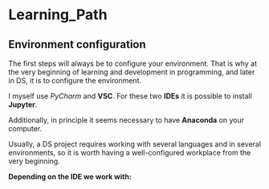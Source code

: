 # Learning_Path

## Environment configuration

The first steps will always be to configure your environment. That is why at the very beginning of learning and development in programming, and later in DS, it is to configure the environment.

I myself use *PyCharm* and **VSC**. For these two **IDEs** it is possible to install **Jupyter**.

Additionally, in principle it seems necessary to have **Anaconda** on your computer.

Usually, a DS project requires working with several languages and in several environments, so it is worth having a well-configured workplace from the very beginning.


**Depending on the IDE we work with:**
